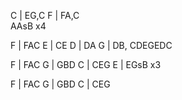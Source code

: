 C | EG,C
F | FA,C  
AAsB
x4

F | FAC
E | CE
D | DA
G | DB, CDEGEDC

F | FAC
G | GBD
C | CEG
E | EGsB
x3

F | FAC
G | GBD
C | CEG
